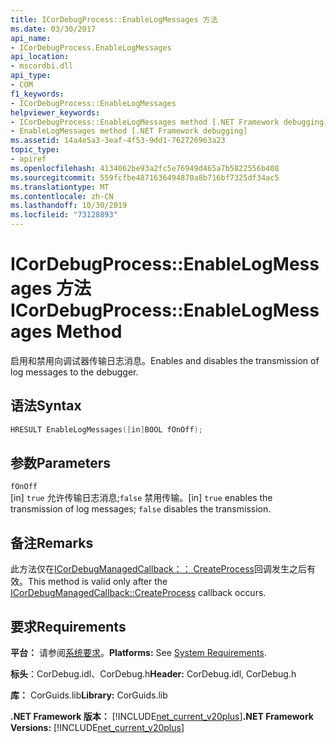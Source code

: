 ```yaml
---
title: ICorDebugProcess::EnableLogMessages 方法
ms.date: 03/30/2017
api_name:
- ICorDebugProcess.EnableLogMessages
api_location:
- mscordbi.dll
api_type:
- COM
f1_keywords:
- ICorDebugProcess::EnableLogMessages
helpviewer_keywords:
- ICorDebugProcess::EnableLogMessages method [.NET Framework debugging]
- EnableLogMessages method [.NET Framework debugging]
ms.assetid: 14a4e5a3-3eaf-4f53-9dd1-762726963a23
topic_type:
- apiref
ms.openlocfilehash: 4134062be93a2fc5e76949d465a7b5822556b408
ms.sourcegitcommit: 559fcfbe4871636494870a8b716bf7325df34ac5
ms.translationtype: MT
ms.contentlocale: zh-CN
ms.lasthandoff: 10/30/2019
ms.locfileid: "73128893"
---
```

# <a name="icordebugprocessenablelogmessages-method"></a><span data-ttu-id="05b88-102">ICorDebugProcess::EnableLogMessages 方法</span><span class="sxs-lookup"><span data-stu-id="05b88-102">ICorDebugProcess::EnableLogMessages Method</span></span>
<span data-ttu-id="05b88-103">启用和禁用向调试器传输日志消息。</span><span class="sxs-lookup"><span data-stu-id="05b88-103">Enables and disables the transmission of log messages to the debugger.</span></span>  
  
## <a name="syntax"></a><span data-ttu-id="05b88-104">语法</span><span class="sxs-lookup"><span data-stu-id="05b88-104">Syntax</span></span>  
  
```cpp  
HRESULT EnableLogMessages([in]BOOL fOnOff);  
```  
  
## <a name="parameters"></a><span data-ttu-id="05b88-105">参数</span><span class="sxs-lookup"><span data-stu-id="05b88-105">Parameters</span></span>  
 `fOnOff`  
 <span data-ttu-id="05b88-106">[in] `true` 允许传输日志消息;`false` 禁用传输。</span><span class="sxs-lookup"><span data-stu-id="05b88-106">[in] `true` enables the transmission of log messages; `false` disables the transmission.</span></span>  
  
## <a name="remarks"></a><span data-ttu-id="05b88-107">备注</span><span class="sxs-lookup"><span data-stu-id="05b88-107">Remarks</span></span>  
 <span data-ttu-id="05b88-108">此方法仅在[ICorDebugManagedCallback：： CreateProcess](../../../../docs/framework/unmanaged-api/debugging/icordebugmanagedcallback-createprocess-method.md)回调发生之后有效。</span><span class="sxs-lookup"><span data-stu-id="05b88-108">This method is valid only after the [ICorDebugManagedCallback::CreateProcess](../../../../docs/framework/unmanaged-api/debugging/icordebugmanagedcallback-createprocess-method.md) callback occurs.</span></span>  
  
## <a name="requirements"></a><span data-ttu-id="05b88-109">要求</span><span class="sxs-lookup"><span data-stu-id="05b88-109">Requirements</span></span>  
 <span data-ttu-id="05b88-110">**平台：** 请参阅[系统要求](../../../../docs/framework/get-started/system-requirements.md)。</span><span class="sxs-lookup"><span data-stu-id="05b88-110">**Platforms:** See [System Requirements](../../../../docs/framework/get-started/system-requirements.md).</span></span>  
  
 <span data-ttu-id="05b88-111">**标头**：CorDebug.idl、CorDebug.h</span><span class="sxs-lookup"><span data-stu-id="05b88-111">**Header:** CorDebug.idl, CorDebug.h</span></span>  
  
 <span data-ttu-id="05b88-112">**库：** CorGuids.lib</span><span class="sxs-lookup"><span data-stu-id="05b88-112">**Library:** CorGuids.lib</span></span>  
  
 <span data-ttu-id="05b88-113">**.NET Framework 版本：** [!INCLUDE[net_current_v20plus](../../../../includes/net-current-v20plus-md.md)]</span><span class="sxs-lookup"><span data-stu-id="05b88-113">**.NET Framework Versions:** [!INCLUDE[net_current_v20plus](../../../../includes/net-current-v20plus-md.md)]</span></span>
